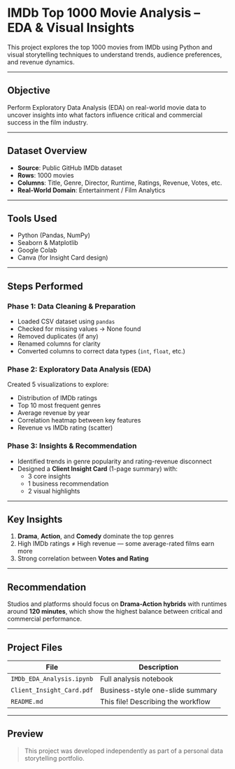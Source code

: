 #  IMDb Top 1000 Movie Analysis – EDA & Visual Insights

This project explores the top 1000 movies from IMDb using Python and visual storytelling techniques to understand trends, audience preferences, and revenue dynamics.

---

##  Objective

Perform Exploratory Data Analysis (EDA) on real-world movie data to uncover insights into what factors influence critical and commercial success in the film industry.

---

##  Dataset Overview

- **Source**: Public GitHub IMDb dataset  
- **Rows**: 1000 movies  
- **Columns**: Title, Genre, Director, Runtime, Ratings, Revenue, Votes, etc.  
- **Real-World Domain**: Entertainment / Film Analytics

---

##  Tools Used

- Python (Pandas, NumPy)
- Seaborn & Matplotlib
- Google Colab
- Canva (for Insight Card design)

---

##  Steps Performed

###  Phase 1: Data Cleaning & Preparation
- Loaded CSV dataset using `pandas`
- Checked for missing values → None found
- Removed duplicates (if any)
- Renamed columns for clarity
- Converted columns to correct data types (`int`, `float`, etc.)

###  Phase 2: Exploratory Data Analysis (EDA)
Created 5 visualizations to explore:
- Distribution of IMDb ratings
- Top 10 most frequent genres
- Average revenue by year
- Correlation heatmap between key features
- Revenue vs IMDb rating (scatter)

###  Phase 3: Insights & Recommendation
- Identified trends in genre popularity and rating-revenue disconnect
- Designed a **Client Insight Card** (1-page summary) with:
  - 3 core insights
  - 1 business recommendation
  - 2 visual highlights

---

##  Key Insights

1. **Drama**, **Action**, and **Comedy** dominate the top genres
2. High IMDb ratings ≠ High revenue — some average-rated films earn more
3. Strong correlation between **Votes and Rating**

---

##  Recommendation

Studios and platforms should focus on **Drama-Action hybrids** with runtimes around **120 minutes**, which show the highest balance between critical and commercial performance.

---

##  Project Files

| File | Description |
|------|-------------|
| `IMDb_EDA_Analysis.ipynb` | Full analysis notebook |
| `Client_Insight_Card.pdf` | Business-style one-slide summary |
| `README.md` | This file! Describing the workflow |

---

##  Preview

> This project was developed independently as part of a personal data storytelling portfolio.
